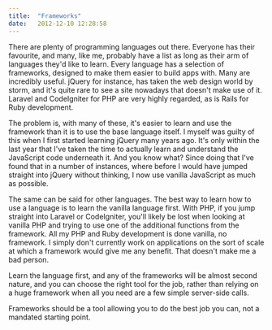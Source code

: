 ```yaml
---
title:  "Frameworks"
date:   2012-12-10 12:28:58
---
```


There are plenty of programming languages out there. Everyone has their favourite, and many, like me, probably have a list as long as their arm of languages they'd like to learn. Every language has a selection of frameworks, designed to make them easier to build apps with. Many are incredibly useful. jQuery for instance, has taken the web design world by storm, and it's quite rare to see a site nowadays that doesn't make use of it. Laravel and CodeIgniter for PHP are very highly regarded, as is Rails for Ruby development.

The problem is, with many of these, it's easier to learn and use the framework than it is to use the base language itself. I myself was guilty of this when I first started learning jQuery many years ago. It's only within the last year that I've taken the time to actually learn and understand the JavaScript code underneath it. And you know what? Since doing that I've found that in a number of instances, where before I would have jumped straight into jQuery without thinking, I now use vanilla JavaScript as much as possible.

The same can be said for other languages. The best way to learn how to use a language is to learn the vanilla language first. With PHP, if you jump straight into Laravel or CodeIgniter, you'll likely be lost when looking at vanilla PHP and trying to use one of the additional functions from the framework. All my PHP and Ruby development is done vanilla, no framework. I simply don't currently work on applications on the sort of scale at which a framework would give me any benefit. That doesn't make me a bad person.

Learn the language first, and any of the frameworks will be almost second nature, and you can choose the right tool for the job, rather than relying on a huge framework when all you need are a few simple server-side calls.

Frameworks should be a tool allowing you to do the best job you can, not a mandated starting point.
